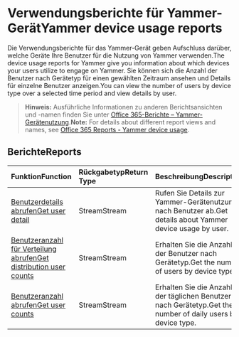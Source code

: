# <a name="yammer-device-usage-reports"></a><span data-ttu-id="46a49-101">Verwendungsberichte für Yammer-Gerät</span><span class="sxs-lookup"><span data-stu-id="46a49-101">Yammer device usage reports</span></span>

<span data-ttu-id="46a49-102">Die Verwendungsberichte für das Yammer-Gerät geben Aufschluss darüber, welche Geräte Ihre Benutzer für die Nutzung von Yammer verwenden.</span><span class="sxs-lookup"><span data-stu-id="46a49-102">The device usage reports for Yammer give you information about which devices your users utilize to engage on Yammer.</span></span> <span data-ttu-id="46a49-103">Sie können sich die Anzahl der Benutzer nach Gerätetyp für einen gewählten Zeitraum ansehen und Details für einzelne Benutzer anzeigen.</span><span class="sxs-lookup"><span data-stu-id="46a49-103">You can view the number of users by device type over a selected time period and view details by user.</span></span>

> <span data-ttu-id="46a49-104">**Hinweis:** Ausführliche Informationen zu anderen Berichtsansichten und -namen finden Sie unter [Office 365-Berichte – Yammer-Gerätenutzung]((https://support.office.com/client/Yammer-device-usage-b793ffdd-effa-43d0-849a-b1ca2e899f38)).</span><span class="sxs-lookup"><span data-stu-id="46a49-104">**Note:** For details about different report views and names, see [Office 365 Reports - Yammer device usage]((https://support.office.com/client/Yammer-device-usage-b793ffdd-effa-43d0-849a-b1ca2e899f38)).</span></span>

## <a name="reports"></a><span data-ttu-id="46a49-105">Berichte</span><span class="sxs-lookup"><span data-stu-id="46a49-105">Reports</span></span>

| <span data-ttu-id="46a49-106">Funktion</span><span class="sxs-lookup"><span data-stu-id="46a49-106">Function</span></span>                                 | <span data-ttu-id="46a49-107">Rückgabetyp</span><span class="sxs-lookup"><span data-stu-id="46a49-107">Return Type</span></span> | <span data-ttu-id="46a49-108">Beschreibung</span><span class="sxs-lookup"><span data-stu-id="46a49-108">Description</span></span>                              |
| :--------------------------------------- | :---------- | :--------------------------------------- |
| [<span data-ttu-id="46a49-109">Benutzerdetails abrufen</span><span class="sxs-lookup"><span data-stu-id="46a49-109">Get user detail</span></span>](../api/reportroot_getyammerdeviceusageuserdetail.md) | <span data-ttu-id="46a49-110">Stream</span><span class="sxs-lookup"><span data-stu-id="46a49-110">Stream</span></span>      | <span data-ttu-id="46a49-111">Rufen Sie Details zur Yammer-Gerätenutzung nach Benutzer ab.</span><span class="sxs-lookup"><span data-stu-id="46a49-111">Get details about Yammer device usage by user.</span></span> |
| [<span data-ttu-id="46a49-112">Benutzeranzahl für Verteilung abrufen</span><span class="sxs-lookup"><span data-stu-id="46a49-112">Get distribution user counts</span></span>](../api/reportroot_getyammerdeviceusagedistributionusercounts.md) | <span data-ttu-id="46a49-113">Stream</span><span class="sxs-lookup"><span data-stu-id="46a49-113">Stream</span></span>      | <span data-ttu-id="46a49-114">Erhalten Sie die Anzahl der Benutzer nach Gerätetyp.</span><span class="sxs-lookup"><span data-stu-id="46a49-114">Get the number of users by device type.</span></span>  |
| [<span data-ttu-id="46a49-115">Benutzeranzahl abrufen</span><span class="sxs-lookup"><span data-stu-id="46a49-115">Get user counts</span></span>](../api/reportroot_getyammerdeviceusageusercounts.md) | <span data-ttu-id="46a49-116">Stream</span><span class="sxs-lookup"><span data-stu-id="46a49-116">Stream</span></span>      | <span data-ttu-id="46a49-117">Erhalten Sie die Anzahl der täglichen Benutzer nach Gerätetyp.</span><span class="sxs-lookup"><span data-stu-id="46a49-117">Get the number of daily users by device type.</span></span> |
